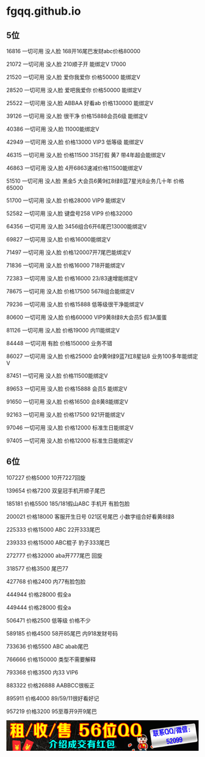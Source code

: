 # fgqq.github.io


## 5位
16816      一切可用     没人脸     168开16尾巴发财abc价格80000

21072      一切可用     没人脸     210顺子开 能绑定V 17000

21520      一切可用     没人脸     爱你我爱你 价格50000 能绑定V

28520      一切可用     没人脸     爱吧我爱你 价格50000 能绑定V

25522      一切可用     没人脸     ABBAA 好看ab 价格130000 能绑定V

39126      一切可用     没人脸     很干净 价格15888会员6级 能绑定V

40386      一切可用     没人脸     11000能绑定V

42949      一切可用     没人脸     价格13000 VIP3 低等级 能绑定V

46315      一切可用     没人脸     价格11500 315打假 黄7 带4年超会能绑定V

46863      一切可用     没人脸     4开6863速减价格11500能绑定V

51510      一切可用     没人脸     黑金5 大会员6黄9红8绿8蓝7星光8业务几十年 价格65000

51700      一切可用     没人脸     价格28000 VIP9 能绑定V

52582      一切可用     没人脸     键盘号258 VIP9 价格32000

64356      一切可用     没人脸     3456组合6开6尾巴13000能绑定V

69827      一切可用     没人脸     价格16000能绑定V

71497      一切可用     没人脸     价格120007开7尾巴能绑定V

71836      一切可用     没人脸     价格16000 718开能绑定V

72383      一切可用     没人脸     价格16000 23/83速增能绑定V

78675      一切可用     没人脸     价格17500 5678组合能绑定V

79236      一切可用     没人脸     价格15888 低等级很干净能绑定V

80600      一切可用     没人脸     价格60000 VIP9黄8绿8大会员5 假3A蛋蛋

81126      一切可用     没人脸     价格19000 内11能绑定V

84448      一切可用     有脸        价格150000 业务不错

86027      一切可用     没人脸     价格25000 会9黄9绿9蓝7红8星钻8 业务100多年能绑定V

87451      一切可用     没人脸     价格11500能绑定V

89653      一切可用     没人脸     价格15888 会员5 能绑定V

91650      一切可用     没人脸     价格16500 会8黄8能绑定V

92163      一切可用     没人脸     价格17500 921开能绑定V

97046     一切可用      没人脸     价格12000 标准生日能绑定V

97405     一切可用      没人脸     价格12000 标准生日能绑定V
## 6位
107227     价格5000          10开7227回旋

139654     价格7200          双皇冠手机开顺子尾巴

185181     价格5500          185/181假山ABC 手机开 有脸包脸

200021     价格18000        客服开生日号 021区号尾巴 小数字组合好看黄8绿8

225333     价格15000        ABC 22开333尾巴

239333     价格15000        ABC棍子 豹子333尾巴

272777     价格32000        aba开777尾巴 回旋

318577     价格3500          尾巴77

427768     价格2400          内77有脸包脸

444944     价格28000        假全a

449444     价格28000        假全a

506471     价格2500          低等级 价格不少

589185     价格4500          58开85尾巴 内918发财号码

733636     价格5500          ABC  abab尾巴

766666     价格150000      类型不需要解释

793368     价格3500          内33 VIP6

883322     价格26888        AABBCC很板正

895911     价格4000          89/59/11很好看好记

957219     价格3200          95至尊开9开9尾巴

![avatar](_media/QQ图片20220417163416.gif)